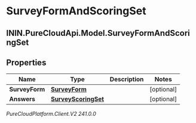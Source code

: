 # SurveyFormAndScoringSet

## ININ.PureCloudApi.Model.SurveyFormAndScoringSet

## Properties

|Name | Type | Description | Notes|
|------------ | ------------- | ------------- | -------------|
| **SurveyForm** | [**SurveyForm**](SurveyForm) |  | [optional] |
| **Answers** | [**SurveyScoringSet**](SurveyScoringSet) |  | [optional] |



_PureCloudPlatform.Client.V2 241.0.0_
